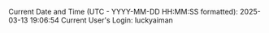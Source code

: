Current Date and Time (UTC - YYYY-MM-DD HH:MM:SS formatted): 2025-03-13 19:06:54
Current User's Login: luckyaiman
